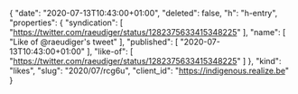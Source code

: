 {
  "date": "2020-07-13T10:43:00+01:00",
  "deleted": false,
  "h": "h-entry",
  "properties": {
    "syndication": [
      "https://twitter.com/raeudiger/status/1282375633415348225"
    ],
    "name": [
      "Like of @raeudiger's tweet"
    ],
    "published": [
      "2020-07-13T10:43:00+01:00"
    ],
    "like-of": [
      "https://twitter.com/raeudiger/status/1282375633415348225"
    ]
  },
  "kind": "likes",
  "slug": "2020/07/rcg6u",
  "client_id": "https://indigenous.realize.be"
}

